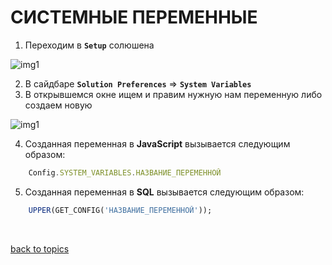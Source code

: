 # СИСТЕМНЫЕ ПЕРЕМЕННЫЕ

1. Переходим в **`Setup`** солюшена

![img1](https://github.com/CrappyCodeMaker/ECCENTEX-KNOWLEGE/blob/main/Content/6%20Localization/IMG/1.png?raw=true)

2. В сайдбаре **`Solution Preferences`** => **`System Variables`**
3. В открывшемся окне ищем и правим нужную нам переменную либо создаем новую

![img1](https://github.com/CrappyCodeMaker/ECCENTEX-KNOWLEGE/blob/main/Content/7%20System%20Variables/IMG/1.png?raw=true)

4. Созданная переменная в **JavaScript** вызывается следующим образом:

```JavaScript
    Config.SYSTEM_VARIABLES.НАЗВАНИЕ_ПЕРЕМЕННОЙ
```


5. Созданная переменная в **SQL** вызывается следующим образом:

```SQL
    UPPER(GET_CONFIG('НАЗВАНИЕ_ПЕРЕМЕННОЙ'));
```


<br/>

[back to topics](https://github.com/CrappyCodeMaker/ECCENTEX-KNOWLEGE/blob/main/Content/0%20Topics/README.md)